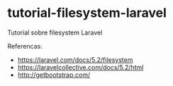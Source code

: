 # tutorial-filesystem-laravel
Tutorial sobre filesystem Laravel

Referencas:

* https://laravel.com/docs/5.2/filesystem
* https://laravelcollective.com/docs/5.2/html
* http://getbootstrap.com/
